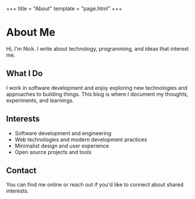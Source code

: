 +++
title = "About"
template = "page.html"
+++

# About Me

Hi, I'm Nick. I write about technology, programming, and ideas that interest me.

## What I Do

I work in software development and enjoy exploring new technologies and approaches to building things. This blog is where I document my thoughts, experiments, and learnings.

## Interests

- Software development and engineering
- Web technologies and modern development practices
- Minimalist design and user experience
- Open source projects and tools

## Contact

You can find me online or reach out if you'd like to connect about shared interests.
